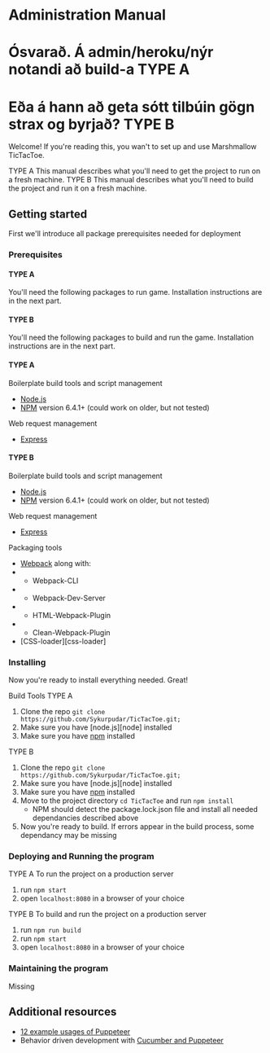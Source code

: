 # Administration Manual



# Ósvarað. Á admin/heroku/nýr notandi að build-a			TYPE A
# Eða á hann að geta sótt tilbúin gögn strax og byrjað?		TYPE B

Welcome!
If you're reading this, you wan't to set up and use Marshmallow TicTacToe.

TYPE A
This manual describes what you'll need to get the project to run on a fresh machine.
TYPE B
This manual describes what you'll need to build the project and run it on a fresh machine.


## Getting started
First we'll introduce all package prerequisites needed for deployment  
### Prerequisites

#### TYPE A
You'll need the following packages to run game. Installation instructions are in the next part.  
#### TYPE B
You'll need the following packages to build and run the game. Installation instructions are in the next part.  

#### TYPE A
Boilerplate build tools and script management
- [Node.js](https://nodejs.org/en/)
- [NPM](https://www.npmjs.com/) version 6.4.1+ (could work on older, but not tested)

Web request management
- [Express](https://expressjs.com/)

#### TYPE B
Boilerplate build tools and script management
- [Node.js](https://nodejs.org/en/)
- [NPM](https://www.npmjs.com/) version 6.4.1+ (could work on older, but not tested)

Web request management
- [Express](https://expressjs.com/)

Packaging tools
- [Webpack](https://webpack.js.org/) along with:
- - Webpack-CLI
- - Webpack-Dev-Server
- - HTML-Webpack-Plugin
- - Clean-Webpack-Plugin
- [CSS-loader][css-loader]


### Installing

Now you're ready to install everything needed. Great!

Build Tools
TYPE A
1. Clone the repo `git clone https://github.com/Sykurpudar/TicTacToe.git;`
2. Make sure you have [node.js][node] installed
3. Make sure you have [npm][npm] installed

TYPE B
1. Clone the repo `git clone https://github.com/Sykurpudar/TicTacToe.git;`
2. Make sure you have [node.js][node] installed
3. Make sure you have [npm][npm] installed
4. Move to the project directory `cd TicTacToe` and run `npm install`
   - NPM should detect the package.lock.json file and install all needed dependancies described above
5. Now you're ready to build. If errors appear in the build process, some dependancy may be missing

### Deploying and Running the program
TYPE A
To run the project on a production server
1. run `npm start`
2. open `localhost:8080` in a browser of your choice

TYPE B
To build and run the project on a production server
1. run `npm run build`
2. run `npm start`
3. open `localhost:8080` in a browser of your choice

### Maintaining the program
Missing

## Additional resources
- [12 example usages of Puppeteer][12examples]
- Behavior driven development with [Cucumber and Puppeteer][cucumber]

[12examples]: https://www.aymen-loukil.com/en/blog-en/google-puppeteer-tutorial-with-examples/
[cucumber]: https://www.aymen-loukil.com/en/blog-en/google-puppeteer-tutorial-with-examples/
[jest]: https://jestjs.io/
[npm]: https://www.npmjs.com/
[puppeteer]: https://github.com/GoogleChrome/puppeteer
